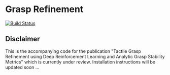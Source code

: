 # Grasp Refinement

[![Build Status](https://travis-ci.com/axkoenig/grasp_refinement.svg?token=KeJradpJgXCJqZfQ8pwB&branch=main)](https://travis-ci.com/axkoenig/grasp_refinement)

## Disclaimer
This is the accompanying code for the publication "Tactile Grasp Refinement using Deep Reinforcement Learning and Analytic Grasp Stability Metrics" which is currently under review. Installation instructions will be updated soon ... 
